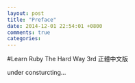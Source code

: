 ```yaml
---
layout: post
title: "Preface"
date: 2014-12-01 22:54:01 +0800
comments: true
categories: 
---
```


#Learn Ruby The Hard Way 3rd 正體中文版

under consturcting...